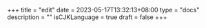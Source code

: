 +++
title = "edit"
date = 2023-05-17T13:32:13+08:00
type = "docs"
description = ""
isCJKLanguage = true
draft = false
+++